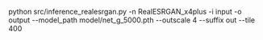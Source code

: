 python src/inference_realesrgan.py -n RealESRGAN_x4plus 
    -i input 
    -o output 
    --model_path model/net_g_5000.pth 
    --outscale 4 
    --suffix out 
    --tile 400